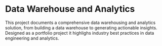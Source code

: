 # Data Warehouse and Analytics

This project documents a comprehensive data warehousing and analytics solution, from building a data warehouse to generating actionable insights. Designed as a portfolio project it highlighs industry best practices in data engineering and analytics.
